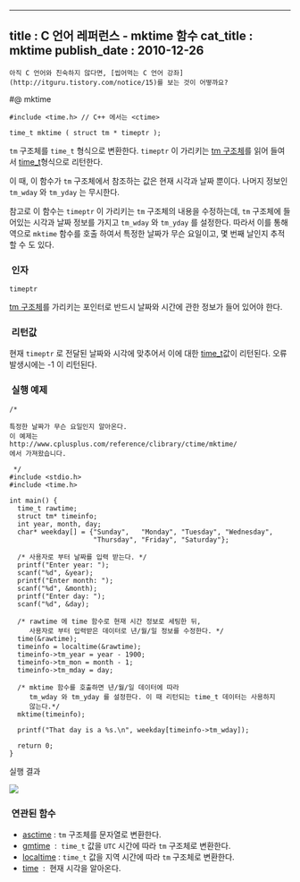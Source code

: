 ----------------
title : C 언어 레퍼런스 - mktime 함수
cat_title :  mktime
publish_date : 2010-12-26
--------------



```warning
아직 C 언어와 친숙하지 않다면, [씹어먹는 C 언어 강좌](http://itguru.tistory.com/notice/15)를 보는 것이 어떻까요?

```

#@ mktime

```info-format
#include <time.h> // C++ 에서는 <ctime>

time_t mktime ( struct tm * timeptr );

```

`tm` 구조체를 `time_t` 형식으로 변환한다.
`timeptr` 이 가리키는 [ tm 구조체](http://itguru.tistory.com/109)를 읽어 들여서 [time_t](http://itguru.tistory.com/113)형식으로 리턴한다.

이 때, 이 함수가 `tm` 구조체에서 참조하는 값은 현재 시각과 날짜 뿐이다. 나머지 정보인 `tm_wday` 와 `tm_yday` 는 무시한다.

참고로 이 함수는 `timeptr` 이 가리키는 `tm` 구조체의 내용을 수정하는데, `tm` 구조체에 들어있는 시각과 날짜 정보를 가지고 `tm_wday` 와 `tm_yday` 를 설정한다. 따라서 이를 통해 역으로 `mktime` 함수를 호출 하여서 특정한 날짜가 무슨 요일이고, 몇 번째 날인지 추적할 수 도 있다.



###  인자


`timeptr`

 [tm 구조체](http://itguru.tistory.com/109)를 가리키는 포인터로 반드시 날짜와 시간에 관한 정보가 들어 있어야 한다.



###  리턴값





현재 `timeptr` 로 전달된 날짜와 시각에 맞추어서 이에 대한 [time_t](http://itguru.tistory.com/113)값이 리턴된다. 오류 발생시에는 -1 이 리턴된다.



###  실행 예제



```cpp-formatted
/*

특정한 날짜가 무슨 요일인지 알아온다.
이 예제는
http://www.cplusplus.com/reference/clibrary/ctime/mktime/
에서 가져왔습니다.

 */
#include <stdio.h>
#include <time.h>

int main() {
  time_t rawtime;
  struct tm* timeinfo;
  int year, month, day;
  char* weekday[] = {"Sunday",   "Monday", "Tuesday", "Wednesday",
                     "Thursday", "Friday", "Saturday"};

  /* 사용자로 부터 날짜를 입력 받는다. */
  printf("Enter year: ");
  scanf("%d", &year);
  printf("Enter month: ");
  scanf("%d", &month);
  printf("Enter day: ");
  scanf("%d", &day);

  /* rawtime 에 time 함수로 현재 시간 정보로 세팅한 뒤,
     사용자로 부터 입력받은 데이터로 년/월/일 정보를 수정한다. */
  time(&rawtime);
  timeinfo = localtime(&rawtime);
  timeinfo->tm_year = year - 1900;
  timeinfo->tm_mon = month - 1;
  timeinfo->tm_mday = day;

  /* mktime 함수를 호출하면 년/월/일 데이터에 따라
     tm_wday 와 tm_yday 를 설정한다. 이 때 리턴되는 time_t 데이터는 사용하지
     않는다.*/
  mktime(timeinfo);

  printf("That day is a %s.\n", weekday[timeinfo->tm_wday]);

  return 0;
}
```

실행 결과


![](http://img1.daumcdn.net/thumb/R1920x0/?fname=http%3A%2F%2Fcfile29.uf.tistory.com%2Fimage%2F2053CC544D1607BD2BED84)





###  연관된 함수


*  [asctime](http://itguru.tistory.com/116) : `tm` 구조체를 문자열로 변환한다.
*  [gmtime](http://itguru.tistory.com/119)  :  `time_t` 값을 `UTC` 시간에 따라 `tm` 구조체로 변환한다.
*  [localtime](http://itguru.tistory.com/120) : `time_t` 값을 지역 시간에 따라 `tm` 구조체로 변환한다.
*  [time](http://itguru.tistory.com/114)  :  현재 시각을 알아온다.